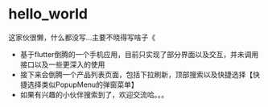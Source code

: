 # hello_world

这家伙很懒，什么都没写...主要不晓得写啥子《
- 基于flutter倒腾的一个手机应用，目前只实现了部分界面以及交互，并未调用接口以及一些更深入的使用
- 接下来会倒腾一个产品列表页面，包括下拉刷新，顶部搜索以及快捷选择【快捷选择类似PopupMenu的弹窗菜单】
- 如果有兴趣的小伙伴搜索到了，欢迎交流哈。。。
